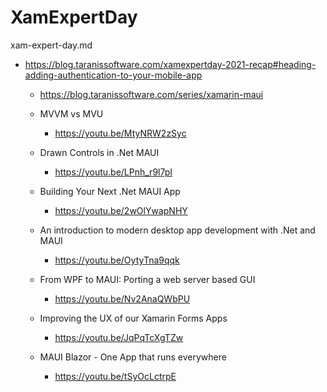 # XamExpertDay

xam-expert-day.md

*   https://blog.taranissoftware.com/xamexpertday-2021-recap#heading-adding-authentication-to-your-mobile-app

    *   https://blog.taranissoftware.com/series/xamarin-maui
    
    *   MVVM vs MVU

        *   https://youtu.be/MtyNRW2zSyc

    *   Drawn Controls in .Net MAUI

        *   https://youtu.be/LPnh_r9l7pI

    *   Building Your Next .Net MAUI App

        *   https://youtu.be/2wOlYwapNHY

    *   An introduction to modern desktop app development with .Net and MAUI

        *   https://youtu.be/OytyTna9qqk

    *   From WPF to MAUI: Porting a web server based GUI

        *   https://youtu.be/Nv2AnaQWbPU

    *   Improving the UX of our Xamarin Forms Apps

        *   https://youtu.be/JqPqTcXgTZw

    *   MAUI Blazor - One App that runs everywhere

        *   https://youtu.be/tSyOcLctrpE
